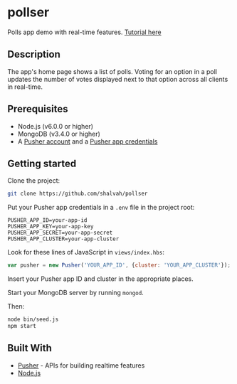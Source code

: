 # pollser
Polls app demo with real-time features. [Tutorial here](https://blog.pusher.com/building-realtime-polls-nodejs-pusher/)

## Description
The app's home page shows a list of polls. Voting for an option in a poll updates the number of votes displayed next to that option across all clients in real-time.

## Prerequisites
- Node.js (v6.0.0 or higher) 
- MongoDB (v3.4.0 or higher)
- A [Pusher account](https://pusher.com/signup) and a [Pusher app credentials](http://dashboard.pusher.com/)

## Getting started
Clone the project:

```bash
git clone https://github.com/shalvah/pollser
```

Put your Pusher app credentials in a `.env` file in the project root:
```
PUSHER_APP_ID=your-app-id
PUSHER_APP_KEY=your-app-key
PUSHER_APP_SECRET=your-app-secret
PUSHER_APP_CLUSTER=your-app-cluster
```

Look for these lines of JavaScript in `views/index.hbs`:
```javascript
var pusher = new Pusher('YOUR_APP_ID', {cluster: 'YOUR_APP_CLUSTER'});
```

Insert your Pusher app ID and cluster in the appropriate places.

Start your MongoDB server by running `mongod`.

Then:

```bash
node bin/seed.js
npm start
```

## Built With

* [Pusher](https://pusher.com/) - APIs for building realtime features
* [Node.js](http://nodejs.org)
